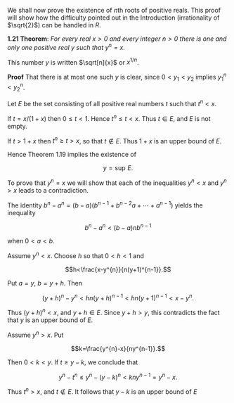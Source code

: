 We shall now prove the existence of $n$th roots of positive reals. This proof will show how the difficulty pointed out in the Introduction (irrationality of $\sqrt{2}$) can be handled in $R$.

**1.21 Theorem**: _For every real $x>0$ and every integer $n>0$ there is one and only one positive real $y$ such that $y^{n}=x$._

This number $y$ is written $\sqrt[n]{x}$ or $x^{1/n}$.

**Proof** That there is at most one such $y$ is clear, since $0<y_{1}<y_{2}$ implies $y_{1}^{n}<y_{2}^{n}$.

Let $E$ be the set consisting of all positive real numbers $t$ such that $t^{n}<x$.

If $t=x/(1+x)$ then $0\leq t<1$. Hence $t^{n}\leq t<x$. Thus $t\in E$, and $E$ is not empty.

If $t>1+x$ then $t^{n}\geq t>x$, so that $t\notin E$. Thus $1+x$ is an upper bound of $E$.

Hence Theorem 1.19 implies the existence of

$$y=\sup\,E.$$

To prove that $y^{n}=x$ we will show that each of the inequalities $y^{n}<x$ and $y^{n}>x$ leads to a contradiction.

The identity $b^{n}-a^{n}=(b-a)(b^{n-1}+b^{n-2}a+\cdots+a^{n-1})$ yields the inequality

$$b^{n}-a^{n}<(b-a)nb^{n-1}$$

when $0<a<b$.

Assume $y^{n}<x$. Choose $h$ so that $0<h<1$ and

$$h<\frac{x-y^{n}}{n(y+1)^{n-1}}.$$

Put $a=y$, $b=y+h$. Then

$$(y+h)^{n}-y^{n}<hn(y+h)^{n-1}<hn(y+1)^{n-1}<x-y^{n}.$$

Thus $(y+h)^{n}<x$, and $y+h\in E$. Since $y+h>y$, this contradicts the fact that $y$ is an upper bound of $E$.

Assume $y^{n}>x$. Put

$$k=\frac{y^{n}-x}{ny^{n-1}}.$$

Then $0<k<y$. If $t\geq y-k$, we conclude that

$$y^{n}-t^{n}\leq y^{n}-(y-k)^{n}<kny^{n-1}=y^{n}-x.$$

Thus $t^{n}>x$, and $t\notin E$. It follows that $y-k$ is an upper bound of $E$